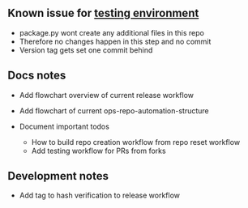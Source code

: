 ## Known issue for [testing environment](https://github.com/ynput/ayon-addon-action-testing)

* package.py wont create any additional files in this repo
* Therefore no changes happen in this step and no commit
* Version tag gets set one commit behind

## Docs notes

* Add flowchart overview of current release workflow
* Add flowchart of current ops-repo-automation-structure

* Document important todos
  * How to build repo creation workflow from repo reset workflow
  * Add testing workflow for PRs from forks

## Development notes

* Add tag to hash verification to release workflow
